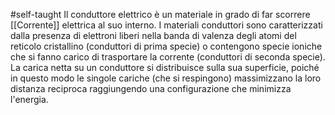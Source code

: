 #self-taught 
Il conduttore elettrico è un materiale in grado di far scorrere [[Corrente]] elettrica al suo interno. I materiali conduttori sono caratterizzati dalla presenza di elettroni liberi nella banda di valenza degli atomi del reticolo cristallino (conduttori di prima specie) o contengono specie ioniche che si fanno carico di trasportare la corrente (conduttori di seconda specie). 
La carica netta su un conduttore si distribuisce sulla sua superficie, poiché in questo modo le singole cariche (che si respingono) massimizzano la loro distanza reciproca raggiungendo una configurazione che minimizza l'energia.